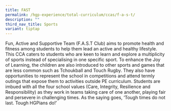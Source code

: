 ```yaml
---
title: FAST
permalink: /hgp-experience/total-curriculum/ccas/f-a-s-t/
description: ""
third_nav_title: Sports
variant: tiptap
---
```

<p>Fun, Active and Supportive Team (F.A.S.T Club) aims to promote health
and fitness among students to help them lead an active and healthy lifestyle.
This CCA caters to students who are keen to learn and explore a multiplicity
of sports instead of specialising in one specific sport. To enhance the
Joy of Learning, the children are also introduced to other sports and games
that are less common such as Tchoukball and Touch Rugby. They also have
opportunities to represent the school in competitions and attend termly
outings that expose them to activities outside PE curriculum. Students
are imbued with all the four school values (Care, Integrity, Resilience
and Responsibility) as they work in teams taking care of one another, playing
fair and persevere in challenging times. As the saying goes, ‘Tough times
do not last. Tough HGPians do!’</p>